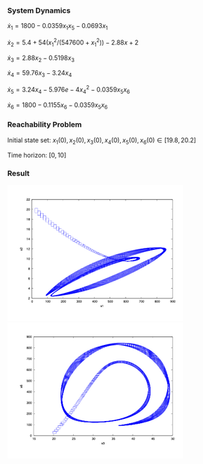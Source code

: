 ### System Dynamics

$\dot{x}_1 = 1800 - 0.0359 x_1 x_5 - 0.0693 x_1$

$\dot{x}_2 = 5.4 + 54(x_1^2/(547600 + x_1^2)) - 2.88 x+2$

$\dot{x}_3 = 2.88 x_2 - 0.5198 x_3$

$\dot{x}_4 = 59.76 x_3 - 3.24 x_4$

$\dot{x}_5 = 3.24 x_4 - 5.976e-4 x_4^2 - 0.0359 x_5 x_6$

$\dot{x}_6 = 1800 - 0.1155 x_6 - 0.0359 x_5 x_6$


### Reachability Problem

Initial state set: $x_1(0), x_2(0), x_3(0), x_4(0), x_5(0), x_6(0) \in [19.8,20.2]$


Time horizon: $[0,10]$




### Result

<img src='../../../images/benchmarks/p53_x1_x2.png' width='400'>


<img src='../../../images/benchmarks/p53_x3_x6.png' width='400'>
